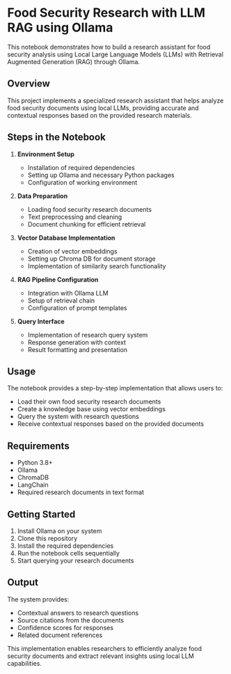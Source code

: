 # Food Security Research with LLM RAG using Ollama

This notebook demonstrates how to build a research assistant for food security analysis using Local Large Language Models (LLMs) with Retrieval Augmented Generation (RAG) through Ollama.

## Overview

This project implements a specialized research assistant that helps analyze food security documents using local LLMs, providing accurate and contextual responses based on the provided research materials.

## Steps in the Notebook

1. **Environment Setup**
   - Installation of required dependencies
   - Setting up Ollama and necessary Python packages
   - Configuration of working environment

2. **Data Preparation**
   - Loading food security research documents
   - Text preprocessing and cleaning
   - Document chunking for efficient retrieval

3. **Vector Database Implementation**
   - Creation of vector embeddings
   - Setting up Chroma DB for document storage
   - Implementation of similarity search functionality

4. **RAG Pipeline Configuration**
   - Integration with Ollama LLM
   - Setup of retrieval chain
   - Configuration of prompt templates

5. **Query Interface**
   - Implementation of research query system
   - Response generation with context
   - Result formatting and presentation

## Usage

The notebook provides a step-by-step implementation that allows users to:
- Load their own food security research documents
- Create a knowledge base using vector embeddings
- Query the system with research questions
- Receive contextual responses based on the provided documents

## Requirements

- Python 3.8+
- Ollama
- ChromaDB
- LangChain
- Required research documents in text format

## Getting Started

1. Install Ollama on your system
2. Clone this repository
3. Install the required dependencies
4. Run the notebook cells sequentially
5. Start querying your research documents

## Output

The system provides:
- Contextual answers to research questions
- Source citations from the documents
- Confidence scores for responses
- Related document references

This implementation enables researchers to efficiently analyze food security documents and extract relevant insights using local LLM capabilities.
